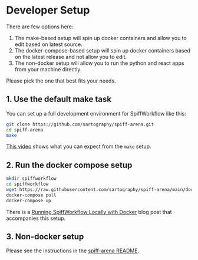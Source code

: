 # Developer Setup


There are few options here:

 1. The make-based setup will spin up docker containers and allow you to edit based on latest source.
 2. The docker-compose-based setup will spin up docker containers based on the latest release and not allow you to edit.
 3. The non-docker setup will allow you to run the python and react apps from your machine directly.

Please pick the one that best fits your needs.
## 1. Use the default make task
You can set up a full development environment for SpiffWorkflow like this:
```sh
git clone https://github.com/sartography/spiff-arena.git
cd spiff-arena
make
```

[This video](https://youtu.be/BvLvGt0fYJU?si=0zZSkzA1ZTotQxDb) shows what you can expect from the `make` setup.

## 2. Run the docker compose setup

```sh
mkdir spiffworkflow
cd spiffworkflow
wget https://raw.githubusercontent.com/sartography/spiff-arena/main/docker-compose.yml
docker-compose pull
docker-compose up
```

There is a [Running SpiffWorkflow Locally with Docker](https://www.spiffworkflow.org/posts/articles/get_started_docker) blog post that accompanies this setup.

## 3. Non-docker setup

Please see the instructions in the [spiff-arena README](https://github.com/sartography/spiff-arena/?tab=readme-ov-file#backend-setup-local).
